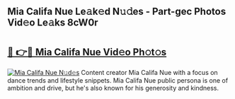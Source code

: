 ## Mia Califa Nue Le𝚊k𝚎d N𝚞𝚍es - Part-gec Photos Vid𝚎o Le𝚊ks 8cW0r

# <h2><a href="http://fb80o3.evod.top/?m=Mia+Califa+Nue">🔗 👉🔴 Mia Califa Nue Vid𝚎o Ph𝚘t𝚘s</a></h2>

[![Mia Califa Nue N𝚞d𝚎s](https://i.imgur.com/8V9OHl7.gif)](http://fb80o3.evod.top/?m=Mia+Califa+Nue)
Content creator Mia Califa Nue with a focus on dance trends and lifestyle snippets. Mia Califa Nue public persona is one of ambition and drive, but he's also known for his generosity and kindness. 

